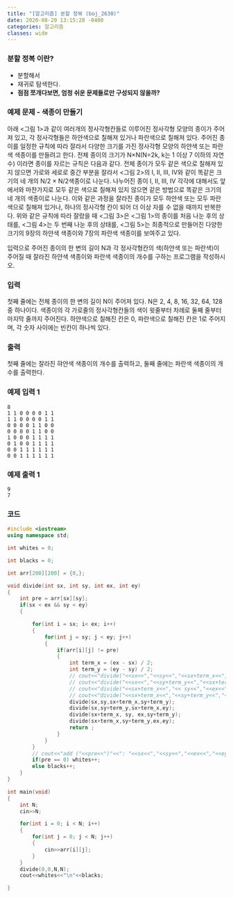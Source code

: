 ```yaml
---
title: "[알고리즘] 분할 정복 (boj_2630)"
date: 2020-08-20 13:15:28 -0400
categories: 알고리즘
classes: wide
---
```


### 분할 정복 이란?
- 분할해서
- 재귀로 탐색한다.
- **점점 쪼개다보면, 엄청 쉬운 문제들로만 구성되지 않을까?**

### 예제 문제 - 색종이 만들기

아래 <그림 1>과 같이 여러개의 정사각형칸들로 이루어진 정사각형 모양의 종이가 주어져 있고, 각 정사각형들은 하얀색으로 칠해져 있거나 파란색으로 칠해져 있다. 주어진 종이를 일정한 규칙에 따라 잘라서 다양한 크기를 가진 정사각형 모양의 하얀색 또는 파란색 색종이를 만들려고 한다.
전체 종이의 크기가 N×N(N=2k, k는 1 이상 7 이하의 자연수) 이라면 종이를 자르는 규칙은 다음과 같다.
전체 종이가 모두 같은 색으로 칠해져 있지 않으면 가로와 세로로 중간 부분을 잘라서 <그림 2>의 I, II, III, IV와 같이 똑같은 크기의 네 개의 N/2 × N/2색종이로 나눈다. 나누어진 종이 I, II, III, IV 각각에 대해서도 앞에서와 마찬가지로 모두 같은 색으로 칠해져 있지 않으면 같은 방법으로 똑같은 크기의 네 개의 색종이로 나눈다. 이와 같은 과정을 잘라진 종이가 모두 하얀색 또는 모두 파란색으로 칠해져 있거나, 하나의 정사각형 칸이 되어 더 이상 자를 수 없을 때까지 반복한다.
위와 같은 규칙에 따라 잘랐을 때 <그림 3>은 <그림 1>의 종이를 처음 나눈 후의 상태를, <그림 4>는 두 번째 나눈 후의 상태를, <그림 5>는 최종적으로 만들어진 다양한 크기의 9장의 하얀색 색종이와 7장의 파란색 색종이를 보여주고 있다.

입력으로 주어진 종이의 한 변의 길이 N과 각 정사각형칸의 색(하얀색 또는 파란색)이 주어질 때 잘라진 하얀색 색종이와 파란색 색종이의 개수를 구하는 프로그램을 작성하시오.

### 입력
첫째 줄에는 전체 종이의 한 변의 길이 N이 주어져 있다. N은 2, 4, 8, 16, 32, 64, 128 중 하나이다. 색종이의 각 가로줄의 정사각형칸들의 색이 윗줄부터 차례로 둘째 줄부터 마지막 줄까지 주어진다. 하얀색으로 칠해진 칸은 0, 파란색으로 칠해진 칸은 1로 주어지며, 각 숫자 사이에는 빈칸이 하나씩 있다.

### 출력
첫째 줄에는 잘라진 햐얀색 색종이의 개수를 출력하고, 둘째 줄에는 파란색 색종이의 개수를 출력한다.

### 예제 입력 1 
```
8
1 1 0 0 0 0 1 1
1 1 0 0 0 0 1 1
0 0 0 0 1 1 0 0
0 0 0 0 1 1 0 0
1 0 0 0 1 1 1 1
0 1 0 0 1 1 1 1
0 0 1 1 1 1 1 1
0 0 1 1 1 1 1 1
```
### 예제 출력 1 
```
9
7
```
### 코드
```cpp
#include <iostream>
using namespace std;

int whites = 0;

int blacks = 0;

int arr[200][200] = {0,};

void divide(int sx, int sy, int ex, int ey)
{
    int pre = arr[sx][sy];
    if(sx < ex && sy < ey)
    {

        for(int i = sx; i< ex; i++)
        {
            for(int j = sy; j < ey; j++)
            {
                if(arr[i][j] != pre)
                {
                    int term_x = (ex - sx) / 2;
                    int term_y = (ey - sy) / 2;
                    // cout<<"divide("<<sx<<","<<sy<<","<<sx+term_x<<","<<sy+term_y<<");"<<endl;
                    // cout<<"divide("<<sx<<","<<sy+term_y<<","<<sx+term_x<<","<<ey<<");"<<endl;
                    // cout<<"divide("<<sx+term_x<<","<< sy<<","<<ex<<","<<sy+term_y<<");"<<endl;
                    // cout<<"divide("<<sx+term_x<<","<<sy+term_y<<","<<ex<<","<<ey<<");"<<endl;
                    divide(sx,sy,sx+term_x,sy+term_y);
                    divide(sx,sy+term_y,sx+term_x,ey);
                    divide(sx+term_x, sy, ex,sy+term_y);
                    divide(sx+term_x,sy+term_y,ex,ey);
                    return ;
                }
            }
        }
        // cout<<"add ("<<pre<<")"<<": "<<sx<<","<<sy<<","<<ex<<","<<ey<<endl;
        if(pre == 0) whites++;
        else blacks++;
    }
}

int main(void)
{
    int N;
    cin>>N;

    for(int i = 0; i < N; i++)
    {
        for(int j = 0; j < N; j++)
        {
            cin>>arr[i][j];
        }
    }
    divide(0,0,N,N);
    cout<<whites<<"\n"<<blacks;

}

```
